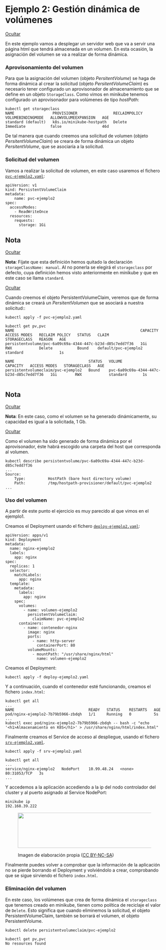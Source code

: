 # Ejemplo 2: Gestión dinámica de volúmenes

[Ocultar](https://educacionadistancia.juntadeandalucia.es/profesorado/pluginfile.php/2171725/mod\_imscp/content/2/ejemplo\_2\_gestin\_dinmica\_de\_volmenes.html)

En este ejemplo vamos a desplegar un servidor web que va a servir una página html que tendrá almacenada en un volumen. En esta ocasión, la asignación del volumen se va a realizar de forma dinámica.

### Aprovisonamiento del volumen

Para que la asignación del volumen (objeto _PersitentVolume_) se haga de forma dinámica al crear la solicitud (objeto _PersitentVolumeClaim_) es necesario tener configurado un aprovisonador de almacenamiento que se define en un objeto `StorageClass`. Como vimos en minikube tenemos configurado un aprovisonador para volúmenes de tipo _hostPath_:

```
kubectl get storageclass
NAME                 PROVISIONER                RECLAIMPOLICY   VOLUMEBINDINGMODE   ALLOWVOLUMEEXPANSION   AGE
standard (default)   k8s.io/minikube-hostpath   Delete          Immediate           false                  46d
```

De tal manera que cuando creemos una solicitud de volumen (objeto _PersitentVolumeClaim_) se creara de forma dinámica un objeto _PersitentVolume_, que se asociaría a la solicitud.

### Solicitud del volumen

Vamos a realizar la solicitud de volumen, en este caso usaremos el fichero [`pvc-ejemplo2.yaml`](https://educacionadistancia.juntadeandalucia.es/profesorado/pluginfile.php/2171725/mod\_imscp/content/2/pvc-ejemplo2.yaml):

```
apiVersion: v1
kind: PersistentVolumeClaim
metadata:
    name: pvc-ejemplo2
spec:
  accessModes:
    - ReadWriteOnce
  resources:
    requests:
      storage: 1Gi
```

## Nota

[Ocultar](https://educacionadistancia.juntadeandalucia.es/profesorado/pluginfile.php/2171725/mod\_imscp/content/2/ejemplo\_2\_gestin\_dinmica\_de\_volmenes.html)

**Nota**: Fíjate que esta definición hemos quitado la declaración `storageClassName: manual`. Al no ponerla se elegirá el `storageclass` por defecto, cuya definición hemos visto anteriormente en minikube y que en este caso se llama `standard`.

[Ocultar](https://educacionadistancia.juntadeandalucia.es/profesorado/pluginfile.php/2171725/mod\_imscp/content/2/ejemplo\_2\_gestin\_dinmica\_de\_volmenes.html)

Cuando creemos el objeto PersistentVolumeClaim, veremos que de forma dinámica se creará un _PersitentVolumen_ que se asociará a nuestra solicitud::

```
kubectl apply -f pvc-ejemplo2.yaml

kubectl get pv,pvc
NAME                                                        CAPACITY   ACCESS MODES   RECLAIM POLICY   STATUS   CLAIM                  STORAGECLASS   REASON   AGE
persistentvolume/pvc-6a09c69a-4344-447c-b23d-d85c7edd7f36   1Gi        RWX            Delete           Bound    default/pvc-ejemplo2   standard                1s

NAME                                 STATUS   VOLUME                                     CAPACITY   ACCESS MODES   STORAGECLASS   AGE
persistentvolumeclaim/pvc-ejemplo2   Bound    pvc-6a09c69a-4344-447c-b23d-d85c7edd7f36   1Gi        RWX            standard       1s
```

```
```

## Nota

[Ocultar](https://educacionadistancia.juntadeandalucia.es/profesorado/pluginfile.php/2171725/mod\_imscp/content/2/ejemplo\_2\_gestin\_dinmica\_de\_volmenes.html)

**Nota**: En este caso, como el volumen se ha generado dinámicamente, su capacidad es igual a la solicitada, 1 Gb.

[Ocultar](https://educacionadistancia.juntadeandalucia.es/profesorado/pluginfile.php/2171725/mod\_imscp/content/2/ejemplo\_2\_gestin\_dinmica\_de\_volmenes.html)

Como el volumen ha sido generado de forma dinámica por el aprovisonador, éste habrá escogido una carpeta del host que corresponda al volumen.

```
kubectl describe persistentvolume/pvc-6a09c69a-4344-447c-b23d-d85c7edd7f36
...
Source:
    Type:          HostPath (bare host directory volume)
    Path:          /tmp/hostpath-provisioner/default/pvc-ejemplo2
...
```

### Uso del volumen

A partir de este punto el ejercicio es muy parecido al que vimos en el ejemplo1.

Creamos el Deployment usando el fichero [`deploy-ejemplo2.yaml`](https://educacionadistancia.juntadeandalucia.es/profesorado/pluginfile.php/2171725/mod\_imscp/content/2/deploy-ejemplo2.yaml):

```
apiVersion: apps/v1
kind: Deployment
metadata:
  name: nginx-ejemplo2
  labels:
    app: nginx
spec:
  replicas: 1
  selector:
    matchLabels:
      app: nginx
  template:
    metadata:
      labels:
        app: nginx
    spec:
      volumes:
        - name: volumen-ejemplo2
          persistentVolumeClaim:
            claimName: pvc-ejemplo2
      containers:
        - name: contenedor-nginx
          image: nginx
          ports:
            - name: http-server
              containerPort: 80
          volumeMounts:
            - mountPath: "/usr/share/nginx/html"
              name: volumen-ejemplo2
```

Creamos el Deployment:

```
kubectl apply -f deploy-ejemplo2.yaml
```

Y a continuación, cuando el contenedor esté funcionando, creamos el fichero `index.html`:

```
kubectl get all
...
NAME                                 READY   STATUS    RESTARTS   AGE
pod/nginx-ejemplo2-7b79b5966-zbdqh   1/1     Running   0          5s
...
kubectl exec pod/nginx-ejemplo2-7b79b5966-zbdqh -- bash -c "echo '<h1>Almacenamiento en K8S</h1>' > /usr/share/nginx/html/index.html"
```

Finalmente creamos el Service de acceso al despliegue, usando el fichero [`srv-ejemplo2.yaml`](https://educacionadistancia.juntadeandalucia.es/profesorado/pluginfile.php/2171725/mod\_imscp/content/2/srv-ejemplo2.yaml).

```
kubectl apply -f srv-ejemplo2.yaml

kubectl get all
...
service/nginx-ejemplo2   NodePort    10.99.48.24   <none>        80:31053/TCP   3s
...
```

Y accedemos a la aplicación accediendo a la ip del nodo controlador del cluster y al puerto asignado al Service NodePort:

```
minikube ip
192.168.39.222
```

<figure><img src="https://educacionadistancia.juntadeandalucia.es/profesorado/pluginfile.php/2171725/mod_imscp/content/2/volumen2.png" alt="" height="112" width="479"><figcaption><p>Imagen de elaboración propia (<a href="http://creativecommons.org/licenses/?lang=es">CC BY-NC-SA</a>)</p></figcaption></figure>

Finalmente puedes volver a comprobar que la información de la aplicación no se pierde borrando el Deployment y volviéndolo a crear, comprobando que se sigue sirviendo el fichero `index.html`.

### Eliminación del volumen

En este caso, los volúmenes que crea de forma dinámica el `storageclass` que tenemos creado en minikube, tienen como política de reciclaje el valor de `Delete`. Esto significa que cuando eliminemos la solicitud, el objeto PersistentVolumeClaim, también se borrará el volumen, el objeto PersistentVolume.

```
kubectl delete persistentvolumeclaim/pvc-ejemplo2

kubectl get pv,pvc
No resources found
```
